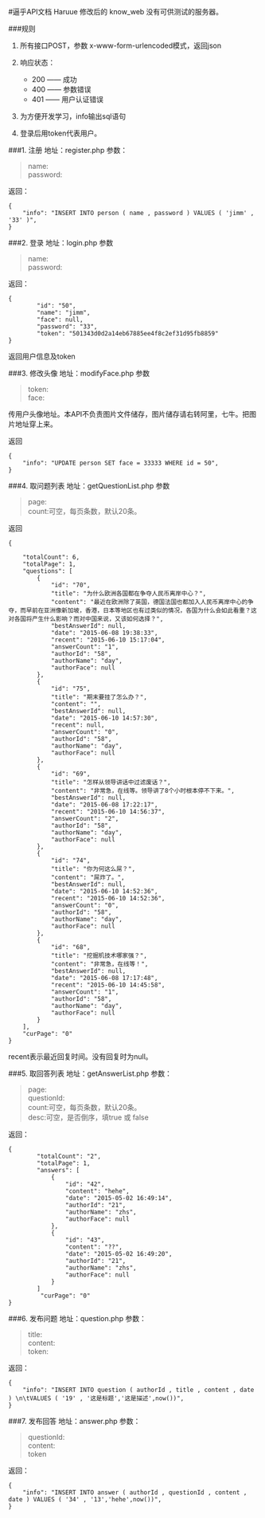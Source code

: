 #逼乎API文档
Haruue 修改后的 know_web 没有可供测试的服务器。    

###规则
1. 所有接口POST，参数 x-www-form-urlencoded模式，返回json

2. 响应状态：
	+ 200 —— 成功
	+ 400 —— 参数错误
	+ 401 —— 用户认证错误

3. 为方便开发学习，info输出sql语句
4. 登录后用token代表用户。


###1. 注册
地址：register.php
参数：

>name:  
>password:

返回：

	{
	    "info": "INSERT INTO person ( name , password ) VALUES ( 'jimm' , '33' )",
	}

###2. 登录
地址：login.php
参数

>name:  
>password:

返回：

	{
	        "id": "50",
	        "name": "jimm",
	        "face": null,
	        "password": "33",
	        "token": "501343d0d2a14eb67885ee4f8c2ef31d95fb8859"
	}

返回用户信息及token

###3. 修改头像
地址：modifyFace.php
参数

>token:  
>face:

传用户头像地址。本API不负责图片文件储存，图片储存请右转阿里，七牛。把图片地址穿上来。

返回

	{
	    "info": "UPDATE person SET face = 33333 WHERE id = 50",
	}

###4. 取问题列表
地址：getQuestionList.php
参数

>page:  
>count:可空，每页条数，默认20条。

返回

	{
	
        "totalCount": 6,
        "totalPage": 1,
        "questions": [
            {
                "id": "70",
                "title": "为什么欧洲各国都在争夺人民币离岸中心？",
                "content": "最近在欧洲除了英国，德国法国也都加入人民币离岸中心的争夺，而早前在亚洲像新加坡，香港，日本等地区也有过类似的情况，各国为什么会如此看重？这对各国将产生什么影响？而对中国来说，又该如何选择？",
                "bestAnswerId": null,
                "date": "2015-06-08 19:38:33",
                "recent": "2015-06-10 15:17:04",
                "answerCount": "1",
                "authorId": "58",
                "authorName": "day",
                "authorFace": null
            },
            {
                "id": "75",
                "title": "期末要挂了怎么办？",
                "content": "",
                "bestAnswerId": null,
                "date": "2015-06-10 14:57:30",
                "recent": null,
                "answerCount": "0",
                "authorId": "58",
                "authorName": "day",
                "authorFace": null
            },
            {
                "id": "69",
                "title": "怎样从领导讲话中过滤废话？",
                "content": "非常急，在线等。领导讲了8个小时根本停不下来。",
                "bestAnswerId": null,
                "date": "2015-06-08 17:22:17",
                "recent": "2015-06-10 14:56:37",
                "answerCount": "2",
                "authorId": "58",
                "authorName": "day",
                "authorFace": null
            },
            {
                "id": "74",
                "title": "你为何这么屌？",
                "content": "屌炸了。",
                "bestAnswerId": null,
                "date": "2015-06-10 14:52:36",
                "recent": "2015-06-10 14:52:36",
                "answerCount": "0",
                "authorId": "58",
                "authorName": "day",
                "authorFace": null
            },
            {
                "id": "68",
                "title": "挖掘机技术哪家强？",
                "content": "非常急，在线等！",
                "bestAnswerId": null,
                "date": "2015-06-08 17:17:48",
                "recent": "2015-06-10 14:45:58",
                "answerCount": "1",
                "authorId": "58",
                "authorName": "day",
                "authorFace": null
            }
        ],
        "curPage": "0"
	}

recent表示最近回复时间。没有回复时为null。

###5. 取回答列表
地址：getAnswerList.php
参数：

>page:  
>questionId:  
>count:可空，每页条数，默认20条。  
>desc:可空，是否倒序，填true 或 false

返回：

	{
	        "totalCount": "2",
	        "totalPage": 1,
	        "answers": [
	            {
	                "id": "42",
	                "content": "hehe",
	                "date": "2015-05-02 16:49:14",
	                "authorId": "21",
	                "authorName": "zhs",
	                "authorFace": null
	            },
	            {
	                "id": "43",
	                "content": "??",
	                "date": "2015-05-02 16:49:20",
	                "authorId": "21",
	                "authorName": "zhs",
	                "authorFace": null
	            }
	        ]
	         "curPage": "0"
	}

###6. 发布问题
地址：question.php
参数：

>title:  
>content:  
>token:

返回：

	{
	    "info": "INSERT INTO question ( authorId , title , content , date ) \n\tVALUES ( '19' , '这是标题','这是描述',now())",
	}

###7. 发布回答
地址：answer.php
参数：

>questionId:  
>content:  
>token

返回：

	{
	    "info": "INSERT INTO answer ( authorId , questionId , content , date ) VALUES ( '34' , '13','hehe',now())",
	}
